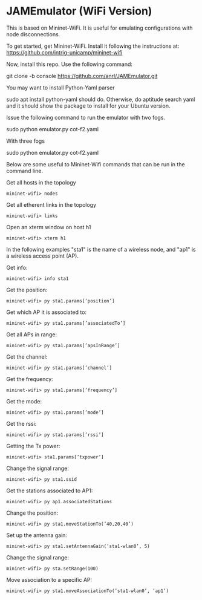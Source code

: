 # JAMEmulator (WiFi Version)

This is based on Mininet-WiFi. It is useful for emulating
configurations with node disconnections. 

To get started, get Mininet-WiFi. Install it following the instructions
at: https://github.com/intrig-unicamp/mininet-wifi

Now, install this repo. Use the following command:

git clone -b console https://github.com/anrl/JAMEmulator.git

You may want to install Python-Yaml parser

sudo apt install python-yaml should do. Otherwise,
do aptitude search yaml and it should show the package to install for
your Ubuntu version.

Issue the following command to run the emulator with two fogs.

sudo python emulator.py cot-f2.yaml


With three fogs

sudo python emulator.py cot-f2.yaml







Below are some useful to Mininet-Wifi commands that can be run in the command line. 

Get all hosts in the topology

    mininet-wifi> nodes

Get all etherent links in the topology

    mininet-wifi> links

Open an xterm window on host h1

    mininet-wifi> xterm h1


In the following examples "sta1" is the name of a wireless node, and "ap1" is a wireless access point (AP).    

Get info: 

    mininet-wifi> info sta1

Get the position: 

    mininet-wifi> py sta1.params[’position’]

Get which AP it is associated to: 

    mininet-wifi> py sta1.params[’associatedTo’]

Get all APs in range: 

    mininet-wifi> py sta1.params[’apsInRange’]

Get the channel: 

    mininet-wifi> py sta1.params[’channel’]

Get the frequency: 

    mininet-wifi> py sta1.params[’frequency’]

Get the mode: 

    mininet-wifi> py sta1.params[’mode’]

Get the rssi: 

    mininet-wifi> py sta1.params[’rssi’]

Getting the Tx power: 

    mininet-wifi> sta1.params[’txpower’]

Change the signal range: 

    mininet-wifi> py sta1.ssid

Get the stations associated to AP1:

    mininet-wifi> py ap1.associatedStations

Change the position:
    
    mininet-wifi> py sta1.moveStationTo(’40,20,40’)
    
Set up the antenna gain: 

    mininet-wifi> py sta1.setAntennaGain(’sta1-wlan0’, 5)
    
Change the signal range:

    mininet-wifi> py sta.setRange(100)
    
Move association to a specific AP:

    mininet-wifi> py sta1.moveAssociationTo(’sta1-wlan0’, ’ap1’)
